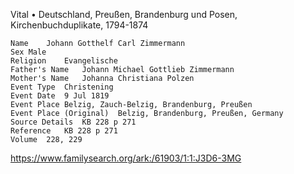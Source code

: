 
Vital • Deutschland, Preußen, Brandenburg und Posen, Kirchenbuchduplikate, 1794-1874

    Name	Johann Gotthelf Carl Zimmermann
    Sex	Male
    Religion	Evangelische
    Father's Name	Johann Michael Gottlieb Zimmermann
    Mother's Name	Johanna Christiana Polzen
    Event Type	Christening
    Event Date	9 Jul 1819
    Event Place	Belzig, Zauch-Belzig, Brandenburg, Preußen
    Event Place (Original)	Belzig, Brandenburg, Preußen, Germany
    Source Details	KB 228 p 271
    Reference	KB 228 p 271
    Volume	228, 229

https://www.familysearch.org/ark:/61903/1:1:J3D6-3MG
